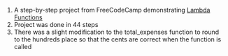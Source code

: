 1) A step-by-step project from FreeCodeCamp demonstrating [Lambda Functions](https://www.freecodecamp.org/learn/scientific-computing-with-python/learn-lambda-functions-by-building-an-expense-tracker/step-1)
2) Project was done in 44 steps
3) There was a slight modification to the total_expenses function to round to the hundreds place so that the cents are correct when the function is called

